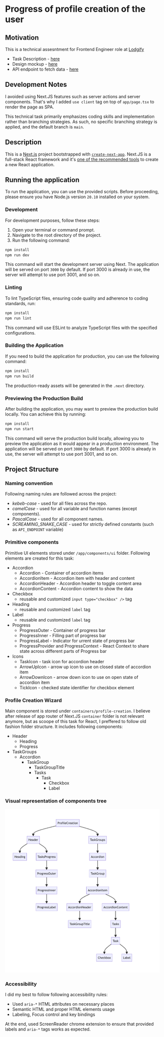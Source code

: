 # Progress of profile creation of the user

## Motivation

This is a technical assesntment for Frontend Engineer role at [Lodgify](https://www.lodgify.com)

- Task Description - [here](https://lodgify.notion.site/Lodgify-FE-Technical-Challenge-65599fbea9d9436794e12f62d6542c3b)
- Design mockup - [here](https://www.figma.com/file/0HPjyMf6r4ljGKGe4RgqZ3/Accordion-Challenge?type=design&node-id=0-1&mode=design)
- API endpoint to fetch data - [here](https://gist.githubusercontent.com/huvber/ba0d534f68e34f1be86d7fe7eff92c96/raw/98a91477905ea518222a6d88dd8b475328a632d3/mock-progress)

## Development Notes

I avoided using Next.JS features such as server actions and server components. That's why I added `use client` tag on top of `app/page.tsx` to render the page as SPA.

This technical task primarily emphasizes coding skills and implementation rather than branching strategies. As such, no specific branching strategy is applied, and the default branch is `main`.

## Description

This is a [Next.js](https://nextjs.org/) project bootstrapped with [`create-next-app`](https://github.com/vercel/next.js/tree/canary/packages/create-next-app). Next.JS is a full-stack React framework and it's [one of the recommended tools](https://react.dev/learn/start-a-new-react-project) to create a new React application.

## Running the application

To run the application, you can use the provided scripts. Before proceeding, please ensure you have Node.js version `20.10` installed on your system.

### Development

For development purposes, follow these steps:

1. Open your terminal or command prompt.
2. Navigate to the root directory of the project.
3. Run the following command:

```bash
npm install
npm run dev
```

This command will start the development server using Next. The application will be served on port `3000` by default. If port 3000 is already in use, the server will attempt to use port 3001, and so on.

### Linting

To lint TypeScript files, ensuring code quality and adherence to coding standards, run:

```bash
npm install
npm run lint
```

This command will use ESLint to analyze TypeScript files with the specified configurations.

### Building the Application

If you need to build the application for production, you can use the following command:

```bash
npm install
npm run build
```

The production-ready assets will be generated in the `.next` directory.

### Previewing the Production Build

After building the application, you may want to preview the production build locally. You can achieve this by running:

```bash
npm install
npm run start
```

This command will serve the production build locally, allowing you to preview the application as it would appear in a production environment. The application will be served on port `3000` by default. If port 3000 is already in use, the server will attempt to use port 3001, and so on.

## Project Structure

### Naming convention

Following naming rules are followed across the project:

- _kebeb-case_ - used for all files across the repo.
- _camelCase_ - used for all variable and function names (except components).
- _PascalCase_ - used for all component names.
- _SCREAMING_SNAKE_CASE_ - used for strictly defined constants (such as `API_ENDPOINT` variable)

### Primitive components

Primitive UI elements stored under `/app/components/ui` folder. Following elements are created for this task:

- Accordion
  - Accordion - Container of accordion items
  - AccordionItem - Accordion item with header and content
  - AccordionHeader - Accordion header to toggle content area
  - AccordionContent - Accordion content to show the data
- Checkbox
  - reusable and customized `input type="checkbox" />` tag
- Heading
  - reusable and customized `label` tag
- Label
  - reusable and customized `label` tag
- Progress
  - ProgressOuter - Container of progress bar
  - ProgressInner - Filling part of progress bar
  - ProgressLabel - Indicator for urrent state of progress bar
  - ProgressProvider and ProgressContext - React Context to share state across different parts of Progress bar
- Icons
  - TaskIcon - task icon for accordion header
  - ArrowUpIcon - arrow up icon to use on closed state of accordion item
  - ArrowDownIcon - arrow down icon to use on open state of accordion item
  - TickIcon - checked state identifier for checkbox element

### Profile Creation Wizard

Main component is stored under `containers/profile-creation`. I believe after release of app router of Next.JS `container` folder is not relevant anymore, but as scoope of this task for React, I preffered to follow old fashion folder structure. It includes following components:

- Header
  - Heading
  - Progress
- TaskGroups
  - Accordion
    - TaskGroup
      - TaskGroupTitle
      - Tasks
        - Task
          - Checkbox
          - Label

### Visual representation of components tree

![Component tree](/component-tree.png)

### Accessibility

I did my best to follow following accessibility rules:

* Used `aria-*` HTML attributes on necessary places
* Semantic HTML and proper HTML elements usage
* Labeling, Focus control and key bindings

At the end, used ScreenReader chrome extension to ensure that provided labels and `aria-*` tags works as expected.

